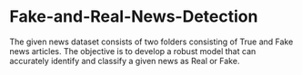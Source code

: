 # Fake-and-Real-News-Detection
The given news dataset consists of two folders consisting of True and Fake news articles. The objective is to develop a robust model that can accurately identify and classify a given news as Real or Fake.
